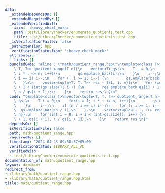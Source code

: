 ```yaml
---
data:
  _extendedDependsOn: []
  _extendedRequiredBy: []
  _extendedVerifiedWith:
  - icon: ':heavy_check_mark:'
    path: test/LibraryChecker/enumerate_quotients.test.cpp
    title: test/LibraryChecker/enumerate_quotients.test.cpp
  _isVerificationFailed: false
  _pathExtension: hpp
  _verificationStatusIcon: ':heavy_check_mark:'
  attributes:
    links: []
  bundledCode: "#line 1 \"math/quotient_range.hpp\"\ntemplate<class T>\nvector<tuple<T,\
    \ T, T>> quotient_range(T n){\n    vector<T> qs;\n    T i = 0;\n    for(i = 1;\
    \ i * i <= n; i++){\n        qs.emplace_back(i);\n    }\n    i--;\n    if (n /\
    \ i == i) i--;\n    for (; i >= 1; i--) {\n        qs.emplace_back(n / i);\n \
    \   }\n\n    vector<tuple<T, T, T>> res = {{1, 1, n}};\n    for (int i = 0; i\
    \ + 1 < (int)qs.size(); i++) {\n        res.emplace_back(qs[i] + 1, qs[i + 1],\
    \ n / qs[i + 1]);\n    }\n    return res;\n}\n"
  code: "template<class T>\nvector<tuple<T, T, T>> quotient_range(T n){\n    vector<T>\
    \ qs;\n    T i = 0;\n    for(i = 1; i * i <= n; i++){\n        qs.emplace_back(i);\n\
    \    }\n    i--;\n    if (n / i == i) i--;\n    for (; i >= 1; i--) {\n      \
    \  qs.emplace_back(n / i);\n    }\n\n    vector<tuple<T, T, T>> res = {{1, 1,\
    \ n}};\n    for (int i = 0; i + 1 < (int)qs.size(); i++) {\n        res.emplace_back(qs[i]\
    \ + 1, qs[i + 1], n / qs[i + 1]);\n    }\n    return res;\n}"
  dependsOn: []
  isVerificationFile: false
  path: math/quotient_range.hpp
  requiredBy: []
  timestamp: '2024-04-18 09:58:37+09:00'
  verificationStatus: LIBRARY_ALL_AC
  verifiedWith:
  - test/LibraryChecker/enumerate_quotients.test.cpp
documentation_of: math/quotient_range.hpp
layout: document
redirect_from:
- /library/math/quotient_range.hpp
- /library/math/quotient_range.hpp.html
title: math/quotient_range.hpp
---
```

